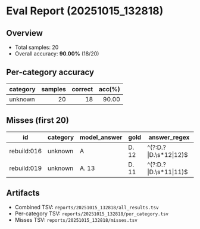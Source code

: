 # Eval Report (20251015_132818)

## Overview
- Total samples: 20
- Overall accuracy: **90.00%** (18/20)

## Per-category accuracy

| category | samples | correct | acc(%) |
|---|---:|---:|---:|
| unknown | 20 | 18 | 90.00 |

## Misses (first 20)

| id | category | model_answer | gold | answer_regex |
|---|---|---|---|---|
| rebuild:016 | unknown | A | D. 12 | ^(?:D\.?\|D\.\s*12\|12)$ |
| rebuild:019 | unknown | A. 13 | D. 11 | ^(?:D\.?\|D\.\s*11\|11)$ |

## Artifacts
- Combined TSV: `reports/20251015_132818/all_results.tsv`
- Per-category TSV: `reports/20251015_132818/per_category.tsv`
- Misses TSV: `reports/20251015_132818/misses.tsv`
